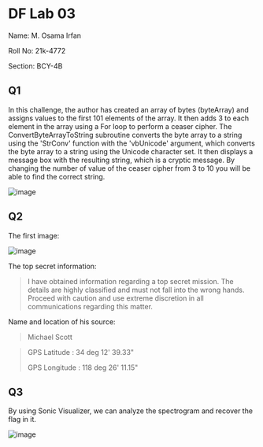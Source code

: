 # DF Lab 03
Name: M. Osama Irfan

Roll No: 21k-4772

Section: BCY-4B
## Q1
In this challenge, the author has created an array of bytes (byteArray) and assigns values to the first 101 elements of the array. It then adds 3 to each element in the array using a For loop to perform a ceaser cipher. The ConvertByteArrayToString subroutine converts the byte array to a string using the 'StrConv' function with the 'vbUnicode' argument, which converts the byte array to a string using the Unicode character set. It then displays a message box with the resulting string, which is a cryptic message. By changing the number of value of the ceaser cipher from 3 to 10 you will be able to find the correct string.

![image](https://user-images.githubusercontent.com/115397536/230839920-7d9f1764-281a-4fcc-8a16-76a005c42324.png)

## Q2
The first image:

![image](https://user-images.githubusercontent.com/115397536/230850681-258f2e6b-9aab-4ee6-a7dc-4cc47f56aa88.png)

The top secret information:
> I have obtained information regarding a top secret mission. The details are highly classified and must not fall into the wrong hands. Proceed with caution and use extreme discretion in all communications regarding this matter.

Name and location of his source:
> Michael Scott

> GPS Latitude  : 34 deg 12' 39.33"
> 
> GPS Longitude : 118 deg 26' 11.15"

## Q3
By using Sonic Visualizer, we can analyze the spectrogram and recover the flag in it.

![image](https://user-images.githubusercontent.com/115397536/230852880-98810b79-576e-4ac4-a93b-faf7b9b40f73.png)
